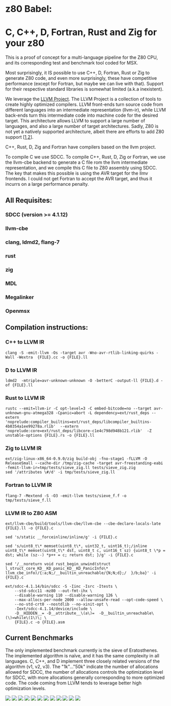 # z80 Babel: 
# C, C++, D, Fortran, Rust and Zig for your z80

This is a proof of concept for a multi-language pipeline for the Z80 CPU, and its corresponding test and benchmark tool coded for MSX.

Most surprisingly, it IS possible to use C++, D, Fortran, Rust or Zig to generate Z80 code, and even more surprisingly, these have competitive performance (except for Fortran, but maybe we can live with that). Support for their respective standard libraries is somewhat limited (a.k.a inexistent).

We leverage the [LLVM Project](https://github.com/llvm/llvm-project). 
The LLVM Project is a collection of tools to create highly optimized compilers. 
LLVM front-ends turn source code from different languages into an intermediate representation (llvm-ir), 
while LLVM back-ends turn this intermediate code into machine code for the desired target. 
This architecture allows LLVM to support a large number of languages, and also a large number of target architectures.
Sadly, Z80 is not yet a natively supported architecture, albeit there are efforts to add Z80 support [[1](https://github.com/jacobly0/llvm-project),[2](https://github.com/AHelper/llvm-z80-target)].


C++, Rust, D, Zig and Fortran have compilers based on the llvm project.  

To compile C we use SDCC. To compile C++, Rust, D, Zig or Fortran, we use the llvm-cbe backend to generate a C file rom the llvm intermediate representation, and we compile this C file to Z80 assembly using SDCC. The key that makes this possible is using the AVR target for the llmv frontends. I could not get Fortran to accept the AVR target, and thus it incurrs on a large performance penalty.

## All Requisites:
### SDCC (version >= 4.1.12)
### llvm-cbe
### clang, ldmd2, flang-7
### rust
### zig
### MDL
### Megalinker
### Openmsx

## Compilation instructions:

### C++ to LLVM IR
```
clang -S -emit-llvm -Os -target avr -Wno-avr-rtlib-linking-quirks -Wall -Wextra  {FILE}.cc -o {FILE}.ll
```

### D to LLVM IR
```
ldmd2  -mtriple=avr-unknown-unknown -O -betterC -output-ll {FILE}.d -of {FILE}.ll
```

### Rust to LLVM IR
```
rustc --emit=llvm-ir -C opt-level=3 -C embed-bitcode=no --target avr-unknown-gnu-atmega328 -Cpanic=abort -L dependency=ext/rust_deps --extern 'noprelude:compiler_builtins=ext/rust_deps/libcompiler_builtins-4b0354a1ee99278a.rlib'  --extern 'noprelude:core=ext/rust_deps/libcore-c1e4c798d948b121.rlib'  -Z unstable-options {FILE}.rs -o {FILE}.ll
```

### Zig to LLVM IR
```
ext/zig-linux-x86_64-0.9.0/zig build-obj -fno-stage1 -fLLVM -O ReleaseSmall --cache-dir /tmp/zig-cache -target avr-freestanding-eabi -femit-llvm-ir=tmp/tests/sieve_zig.ll tests/sieve_zig.zig
sed '/attributes \#/d' -i tmp/tests/sieve_zig.ll
```

### Fortran to LLVM IR
```
flang-7 -Mextend -S -O3 -emit-llvm tests/sieve_f.f -o tmp/tests/sieve_f.ll
```

### LLVM IR to Z80 ASM
```
ext/llvm-cbe/build/tools/llvm-cbe/llvm-cbe --cbe-declare-locals-late {FILE}.ll -o {FILE}.c

sed 's/static __forceinline/inline/g' -i {FILE}.c

sed 's/uint8_t\* memset(uint8_t\*, uint32_t, uint16_t);/inline uint8_t\* memset(uint8_t\* dst, uint8_t c, uint16_t sz) {uint8_t \*p = dst; while (sz--) *p++ = c; return dst; }/g' -i {FILE}.c

sed '/__noreturn void rust_begin_unwind(struct l_struct_core_KD__KD_panic_KD__KD_PanicInfo\* llvm_cbe_info)/{:a;N;/__builtin_unreachable/{N;N;d};/  }/b;ba}' -i {FILE}.c

ext/sdcc-4.1.14/bin/sdcc -S -Iinc -Isrc -Itests \
    --std-sdcc11 -mz80 --out-fmt-ihx \
    --disable-warning 110 --disable-warning 126 \
    --max-allocs-per-node 2000 --allow-unsafe-read --opt-code-speed \
    --no-std-crt0 --nostdlib --no-xinit-opt \
    -Iext/sdcc-4.1.14/device/include \
    -D__HIDDEN__= -D__attribute__\(a\)=  -D__builtin_unreachable\(\)=while\(1\)\; \
    {FILE}.c -o {FILE}.asm
```

## Current Benchmarks
The only implemented benchmark currently is the sieve of Eratosthenes. The implemented algorithm is naïve, and it has the same complexity in all languages.
C, C++, and D implement three closely related versions of the algorithm (v1, v2, v3). The "1k"..."50k" indicate the number of allocations allowed for SDCC, the number of allocations controls the optimization level for SDCC, with more allocations generally corresponding to more optimized code. The code coming from LLVM tends to leverage better high optimization levels. 

![](img/1_50k_1.png)
![](img/2_1k_1.png)
![](img/3_50k_2.png)
![](img/4_1k_2.png)
![](img/5_C_v1.png)
![](img/6_C_v3.png)
![](img/7_C++_v1.png)
![](img/8_C++_v3.png)
![](img/9_D_v1.png)
![](img/10_D_v3.png)
![](img/11_RUST.png)
![](img/12_ZIG.png)
